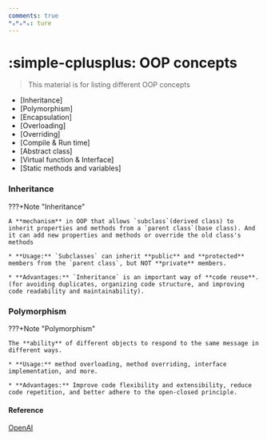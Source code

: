 ```yaml
---
comments: true
ᴴₒᴴₒᴴₒ: ture
---
```


# **:simple-cplusplus: OOP concepts**

> This material is for listing different OOP concepts

- [Inheritance]
- [Polymorphism]
- [Encapsulation]
- [Overloading]
- [Overriding]
- [Compile & Run time]
- [Abstract class]
- [Virtual function & Interface]
- [Static methods and variables]


### **Inheritance**

???+Note "Inheritance"

    A **mechanism** in OOP that allows `subclass`(derived class) to inherit properties and methods from a `parent class`(base class). And it can add new properties and methods or override the old class's methods

    * **Usage:** `Subclasses` can inherit **public** and **protected** members from the `parent class`, but NOT **private** members.

    * **Advantages:** `Inheritance` is an important way of **code reuse**. (for avoiding duplicates, organizing code structure, and improving code readability and maintainability).

### **Polymorphism**

???+Note "Polymorphism"

    The **ability** of different objects to respond to the same message in different ways.

    * **Usage:** method overloading, method overriding, interface implementation, and more. 

    * **Advantages:** Improve code flexibility and extensibility, reduce code repetition, and better adhere to the open-closed principle.



#### **Reference**

[OpenAI](https://chat.openai.com/chat)